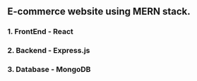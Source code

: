 ## E-commerce website using MERN stack.
### 1. FrontEnd - React
### 2. Backend - Express.js
### 3. Database - MongoDB
